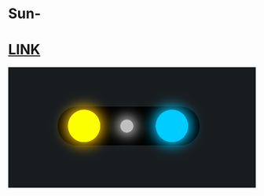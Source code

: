# Sun-

# [LINK](sun-sage.vercel.app)

![img](https://github.com/Magamitsuki/Sun-/blob/main/resim_2022-07-17_162841402.png?raw=true)
